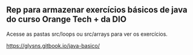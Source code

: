 
## Rep para armazenar exercícios básicos de java do curso Orange Tech + da DIO <br>
Acesse as pastas src/loops ou src/arrays para ver os exercícios.

https://glysns.gitbook.io/java-basico/ 

